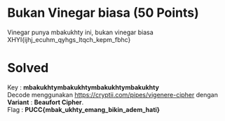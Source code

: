 # Bukan Vinegar biasa (50 Points)
Vinegar punya mbakukhty ini, bukan vinegar biasa<br>
XHYI{ijhj_ecuhm_qyhgs_ltqch_kepm_fbhc}
# Solved
Key : <b>mbakukhtymbakukhtymbakukhtymbakukhty</b><br>
Decode menggunakan https://cryptii.com/pipes/vigenere-cipher dengan <b>Variant</b> : <b>Beaufort Cipher</b>.<br>
Flag : <b>PUCC{mbak_ukhty_emang_bikin_adem_hati}</b>
